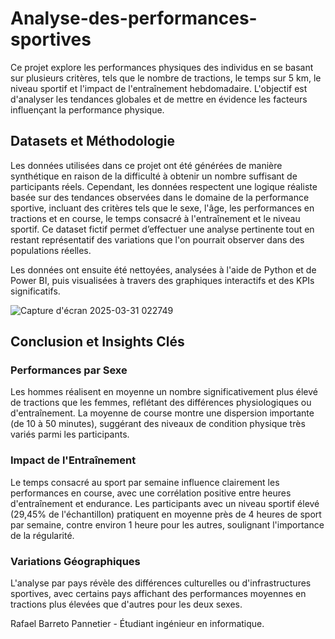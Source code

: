 # Analyse-des-performances-sportives

Ce projet explore les performances physiques des individus en se basant sur plusieurs critères, tels que le nombre de tractions, le temps sur 5 km, le niveau sportif et l'impact de l'entraînement hebdomadaire. L'objectif est d'analyser les tendances globales et de mettre en évidence les facteurs influençant la performance physique.


## Datasets et Méthodologie

Les données utilisées dans ce projet ont été générées de manière synthétique en raison de la difficulté à obtenir un nombre suffisant de participants réels. Cependant, les données respectent une logique réaliste basée sur des tendances observées dans le domaine de la performance sportive, incluant des critères tels que le sexe, l'âge, les performances en tractions et en course, le temps consacré à l'entraînement et le niveau sportif. Ce dataset fictif permet d’effectuer une analyse pertinente tout en restant représentatif des variations que l'on pourrait observer dans des populations réelles.

Les données ont ensuite été nettoyées, analysées à l'aide de Python et de Power BI, puis visualisées à travers des graphiques interactifs et des KPIs significatifs.


![Capture d'écran 2025-03-31 022749](https://github.com/user-attachments/assets/1e689125-668e-4808-b219-93c92f958349)


## Conclusion et Insights Clés

### Performances par Sexe
Les hommes réalisent en moyenne un nombre significativement plus élevé de tractions que les femmes, reflétant des différences physiologiques ou d'entraînement.
La moyenne de course montre une dispersion importante (de 10 à 50 minutes), suggérant des niveaux de condition physique très variés parmi les participants.

### Impact de l'Entraînement
Le temps consacré au sport par semaine influence clairement les performances en course, avec une corrélation positive entre heures d'entraînement et endurance.
Les participants avec un niveau sportif élevé (29,45% de l'échantillon) pratiquent en moyenne près de 4 heures de sport par semaine, contre environ 1 heure pour les autres, soulignant l'importance de la régularité.

### Variations Géographiques
L'analyse par pays révèle des différences culturelles ou d'infrastructures sportives, avec certains pays affichant des performances moyennes en tractions plus élevées que d'autres pour les deux sexes.


Rafael Barreto Pannetier - Étudiant ingénieur en informatique.
